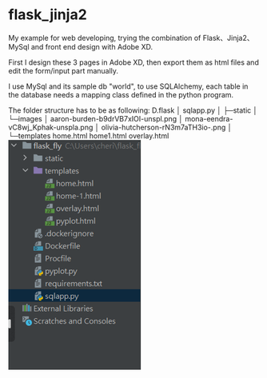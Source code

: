 # flask_jinja2
My example for web developing, trying the combination of Flask、Jinja2、MySql and front end design with Adobe XD.

First I design these 3 pages in Adobe XD, then export them as html files and edit the form/input part manually.

I use MySql and its sample db "world", to use SQLAlchemy, each table in the database needs a mapping class defined in the python 
program.

The folder structure has to be as following:
D.flask
│  sqlapp.py
│
├─static
│  └─images
│          aaron-burden-b9drVB7xIOI-unspl.png
│          mona-eendra-vC8wj_Kphak-unspla.png
│          olivia-hutcherson-rN3m7aTH3io-.png
│
└─templates
        home.html
        home1.html
        overlay.html
![folder](./folder.png)
